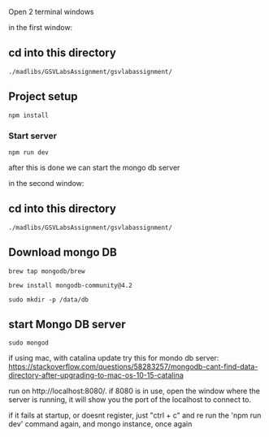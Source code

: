 
Open 2 terminal windows

in the first window:

## cd into this directory
```
./madlibs/GSVLabsAssignment/gsvlabassignment/
```

## Project setup
```
npm install
```

### Start server
```
npm run dev
```

after this is done we can start the mongo db server

in the second window:

## cd into this directory
```
./madlibs/GSVLabsAssignment/gsvlabassignment/
```
## Download mongo DB
```
brew tap mongodb/brew

brew install mongodb-community@4.2

sudo mkdir -p /data/db
```

## start Mongo DB server
```
sudo mongod
```

if using mac, with catalina update try this for mondo db server: https://stackoverflow.com/questions/58283257/mongodb-cant-find-data-directory-after-upgrading-to-mac-os-10-15-catalina

run on http://localhost:8080/. if 8080 is in use, open the window where the server is running, it will show you the port of the localhost to connect to.

if it fails at startup, or doesnt register, just "ctrl + c" and re run the 'npm run dev' command again, and mongo instance, once again
